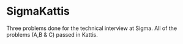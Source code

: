 # SigmaKattis
Three problems done for the technical interview at Sigma.
All of the problems (A,B & C) passed in Kattis.
